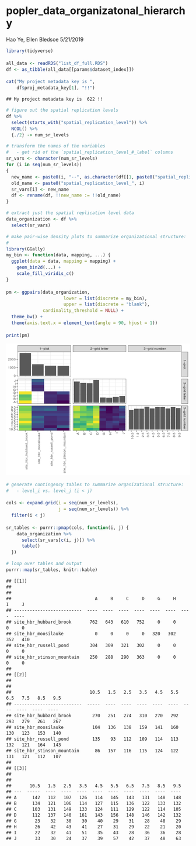 popler\_data\_organizatonal\_hierarchy
================
Hao Ye, Ellen Bledsoe
5/21/2019

``` r
library(tidyverse)

all_data <- readRDS("list_df_full.RDS")
df <- as_tibble(all_data[[params$dataset_index]])

cat("My project metadata key is ", 
    df$proj_metadata_key[1], "!!")
```

    ## My project metadata key is  622 !!

``` r
# figure out the spatial replication levels
df %>% 
  select(starts_with("spatial_replication_level")) %>%
  NCOL() %>%
  {./2} -> num_sr_levels
```

``` r
# transform the names of the variables
#   - get rid of the `spatial_replication_level_#_label` columns
sr_vars <- character(num_sr_levels)
for (i in seq(num_sr_levels))
{
  new_name <- paste0(i, "--", as.character(df[[1, paste0("spatial_replication_level_", i, "_label")]]))
  old_name <- paste0("spatial_replication_level_", i)
  sr_vars[i] <- new_name
  df <- rename(df, !!new_name := !!old_name)
}
```

``` r
# extract just the spatial replication level data
data_organization <- df %>%
  select(sr_vars)
```

``` r
# make pair-wise density plots to summarize organizational structure:
# 
library(GGally)
my_bin <- function(data, mapping, ...) {
  ggplot(data = data, mapping = mapping) +
    geom_bin2d(...) +
    scale_fill_viridis_c()
}

pm <- ggpairs(data_organization, 
                      lower = list(discrete = my_bin), 
                      upper = list(discrete = "blank"), 
              cardinality_threshold = NULL) + 
  theme_bw() + 
  theme(axis.text.x = element_text(angle = 90, hjust = 1))

print(pm)
```

![](data_report-96_files/figure-markdown_github/unnamed-chunk-5-1.png)

``` r
# generate contingency tables to summarize organizational structure:
#   - level_i vs. level_j (i < j)

cols <- expand.grid(i = seq(num_sr_levels), 
                    j = seq(num_sr_levels)) %>%
  filter(i < j)

sr_tables <- purrr::pmap(cols, function(i, j) {
    data_organization %>%
      select(sr_vars[c(i, j)]) %>%
      table()
  })
```

``` r
# loop over tables and output
purrr::map(sr_tables, knitr::kable)
```

    ## [[1]]
    ## 
    ## 
    ##                                A     B     C     D     G     H     I     J
    ## --------------------------  ----  ----  ----  ----  ----  ----  ----  ----
    ## site_hbr_hubbard_brook       762   643   610   752     0     0     0     0
    ## site_hbr_moosilauke            0     0     0     0   320   302   352   410
    ## site_hbr_russell_pond        304   309   321   302     0     0     0     0
    ## site_hbr_stinson_mountain    250   288   290   363     0     0     0     0
    ## 
    ## [[2]]
    ## 
    ## 
    ##                              10.5   1.5   2.5   3.5   4.5   5.5   6.5   7.5   8.5   9.5
    ## --------------------------  -----  ----  ----  ----  ----  ----  ----  ----  ----  ----
    ## site_hbr_hubbard_brook        270   251   274   310   270   292   293   279   261   267
    ## site_hbr_moosilauke           104   136   138   159   141   160   130   123   153   140
    ## site_hbr_russell_pond         135    93   112   109   114   113   132   121   164   143
    ## site_hbr_stinson_mountain      86   157   116   115   124   122   131   121   112   107
    ## 
    ## [[3]]
    ## 
    ## 
    ##       10.5   1.5   2.5   3.5   4.5   5.5   6.5   7.5   8.5   9.5
    ## ---  -----  ----  ----  ----  ----  ----  ----  ----  ----  ----
    ## A      142   112   107   126   114   145   143   131   148   148
    ## B      134   121   106   114   127   115   136   122   133   132
    ## C      103   131   149   133   124   111   129   122   114   105
    ## D      112   137   140   161   143   156   148   146   142   132
    ## G       23    32    30    30    40    29    31    28    48    29
    ## H       26    42    43    41    27    31    29    22    21    20
    ## I       22    32    41    51    35    43    28    36    36    28
    ## J       33    30    24    37    39    57    42    37    48    63
